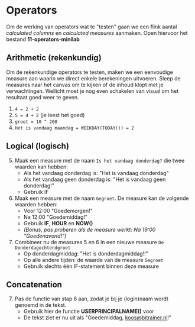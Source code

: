 # Operators

Om de werking van operators wat te "testen" gaan we een flink aantal *calculated columns* en *calculated measures* aanmaken. Open hiervoor het bestand **11-operators-minilab**

## Arithmetic (rekenkundig)

Om de rekenkundige operators te testen, maken we een eenvoudige measure aan waarin we direct enkele berekeningen uitvoeren. Sleep de measures naar het canvas om te kijken of de inhoud klopt met je verwachtingen. Wellicht moet je nog even schakelen van visual om het resultaat goed weer te geven.

1. `4 = 2 + 2`
2. `5 = 4 + 2` (je leest het goed)
3. `groot = 10 ^ 200`
4. `Het is vandaag maandag = WEEKDAY(TODAY()) = 2`

## Logical (logisch)

5. Maak een measure met de naam `Is het vandaag donderdag?` die twee waarden kan hebben:
   * Als het vandaag donderdag is: "Het is vandaag donderdag"
   * Als het vandaag geen donderdag is: "Het is vandaag geen donderdag!"
   * Gebruik IF
6. Maak een measure met de naam `Gegroet`. De measure kan de volgende waarden hebben:
   * Voor 12:00 "Goedemorgen!"
   * Na 12:00 "Goedemiddag!"
   * Gebruik **IF**, **HOUR** en **NOW()**
   * *(Bonus, pas proberen als de measure werkt: Na 19:00 "Goedenavond!")*
7. Combineer nu de measures 5 en 6 in een nieuwe measure `De Donderdagochtendgroet`
   * Op donderdagmiddag: "Het is donderdagmiddag!!"
   * Op alle andere tijden: de waarde van de measure `Gegroet`
   * Gebruik slechts één IF-statement binnen deze measure

## Concatenation

7. Pas de functie van stap 6 aan, zodat je bij je (login)naam wordt genoemd in de tekst.
   * Gebruik hier de functie **USERPRINCIPALNAME()** voor
   * De tekst ziet er nu uit als "Goedemiddag, koos@bitrainer.nl!"
